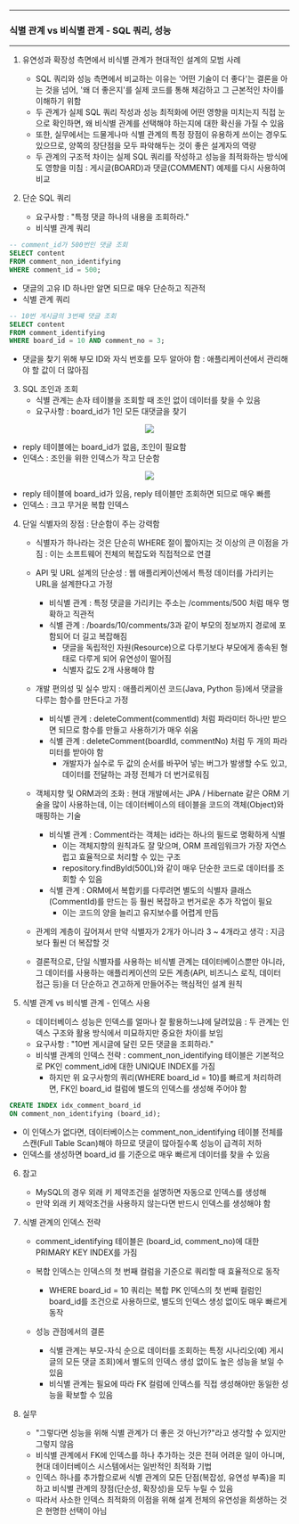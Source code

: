 -----
### 식별 관계 vs 비식별 관계 - SQL 쿼리, 성능
-----
1. 유연성과 확장성 측면에서 비식별 관계가 현대적인 설계의 모범 사례
   - SQL 쿼리와 성능 측면에서 비교하는 이유는 '어떤 기술이 더 좋다'는 결론을 아는 것을 넘어, '왜 더 좋은지'를 실제 코드를 통해 체감하고 그 근본적인 차이를 이해하기 위함
   - 두 관계가 실제 SQL 쿼리 작성과 성능 최적화에 어떤 영향을 미치는지 직접 눈으로 확인하면, 왜 비식별 관계를 선택해야 하는지에 대한 확신을 가질 수 있음
   - 또한, 실무에서는 드물게나마 식별 관계의 특정 장점이 유용하게 쓰이는 경우도 있으므로, 양쪽의 장단점을 모두 파악해두는 것이 좋은 설계자의 역량
   - 두 관계의 구조적 차이는 실제 SQL 쿼리를 작성하고 성능을 최적화하는 방식에도 영향을 미침 : 게시글(BOARD)과 댓글(COMMENT) 예제를 다시 사용하여 비교

2. 단순 SQL 쿼리
   - 요구사항 : "특정 댓글 하나의 내용을 조회하라."
   - 비식별 관계 쿼리
```sql
-- comment_id가 500번인 댓글 조회
SELECT content
FROM comment_non_identifying
WHERE comment_id = 500;
```
   - 댓글의 고유 ID 하나만 알면 되므로 매우 단순하고 직관적
   - 식별 관계 쿼리
```sql
-- 10번 게시글의 3번째 댓글 조회
SELECT content
FROM comment_identifying
WHERE board_id = 10 AND comment_no = 3;
```
   - 댓글을 찾기 위해 부모 ID와 자식 번호를 모두 알아야 함 : 애플리케이션에서 관리해야 할 값이 더 많아짐

3. SQL 조인과 조회
   - 식별 관계는 손자 테이블을 조회할 때 조인 없이 데이터를 찾을 수 있음
   - 요구사항 : board_id가 1인 모든 대댓글을 찾기
<div align="center">
<img src="https://github.com/user-attachments/assets/1e375b56-c04e-4a67-8798-63f3e421400b">
</div>

   - reply 테이블에는 board_id가 없음, 조인이 필요함
   - 인덱스 : 조인을 위한 인덱스가 작고 단순함

<div align="center">
<img src="https://github.com/user-attachments/assets/7f79bb14-3210-4b97-bbaa-156edba396a7">
</div>

   - reply 테이블에 board_id가 있음, reply 테이블만 조회하면 되므로 매우 빠름
   - 인덱스 : 크고 무거운 복합 인덱스

4. 단일 식별자의 장점 : 단순함이 주는 강력함
   - 식별자가 하나라는 것은 단순히 WHERE 절이 짧아지는 것 이상의 큰 이점을 가짐 : 이는 소프트웨어 전체의 복잡도와 직접적으로 연결
   - API 및 URL 설계의 단순성 : 웹 애플리케이션에서 특정 데이터를 가리키는 URL을 설계한다고 가정
     + 비식별 관계 : 특정 댓글을 가리키는 주소는 /comments/500 처럼 매우 명확하고 직관적
     + 식별 관계 : /boards/10/comments/3과 같이 부모의 정보까지 경로에 포함되어 더 길고 복잡해짐
        * 댓글을 독립적인 자원(Resource)으로 다루기보다 부모에게 종속된 형태로 다루게 되어 유연성이 떨어짐
        * 식별자 값도 2개 사용해야 함

   - 개발 편의성 및 실수 방지 : 애플리케이션 코드(Java, Python 등)에서 댓글을 다루는 함수를 만든다고 가정
      + 비식별 관계 : deleteComment(commentId) 처럼 파라미터 하나만 받으면 되므로 함수를 만들고 사용하기가 매우 쉬움
      + 식별 관계 : deleteComment(boardId, commentNo) 처럼 두 개의 파라미터를 받아야 함
        * 개발자가 실수로 두 값의 순서를 바꾸어 넣는 버그가 발생할 수도 있고, 데이터를 전달하는 과정 전체가 더 번거로워짐

   - 객체지향 및 ORM과의 조화 : 현대 개발에서는 JPA / Hibernate 같은 ORM 기술을 많이 사용하는데, 이는 데이터베이스의 테이블을 코드의 객체(Object)와 매핑하는 기술
      + 비식별 관계 : Comment라는 객체는 id라는 하나의 필드로 명확하게 식별
        * 이는 객체지향의 원칙과도 잘 맞으며, ORM 프레임워크가 가장 자연스럽고 효율적으로 처리할 수 있는 구조
        * repository.findById(500L)와 같이 매우 단순한 코드로 데이터를 조회할 수 있음
      + 식별 관계 : ORM에서 복합키를 다루려면 별도의 식별자 클래스(CommentId)를 만드는 등 훨씬 복잡하고 번거로운 추가 작업이 필요
        * 이는 코드의 양을 늘리고 유지보수를 어렵게 만듬

   - 관계의 계층이 깊어져서 만약 식별자가 2개가 아니라 3 ~ 4개라고 생각 : 지금 보다 훨씬 더 복잡할 것
   - 결론적으로, 단일 식별자를 사용하는 비식별 관계는 데이터베이스뿐만 아니라, 그 데이터를 사용하는 애플리케이션의 모든 계층(API, 비즈니스 로직, 데이터 접근 등)을 더 단순하고 견고하게 만들어주는 핵심적인 설계 원칙

5. 식별 관계 vs 비식별 관계 - 인덱스 사용
   - 데이터베이스 성능은 인덱스를 얼마나 잘 활용하느냐에 달려있음 : 두 관계는 인덱스 구조와 활용 방식에서 미묘하지만 중요한 차이를 보임
   - 요구사항 : "10번 게시글에 달린 모든 댓글을 조회하라."
   - 비식별 관계의 인덱스 전략 : comment_non_identifying 테이블은 기본적으로 PK인 comment_id에 대한 UNIQUE INDEX를 가짐
     + 하지만 위 요구사항의 쿼리(WHERE board_id = 10)를 빠르게 처리하려면, FK인 board_id 컬럼에 별도의 인덱스를 생성해 주어야 함
```sql
CREATE INDEX idx_comment_board_id
ON comment_non_identifying (board_id);
```

   - 이 인덱스가 없다면, 데이터베이스는 comment_non_identifying 테이블 전체를 스캔(Full Table Scan)해야 하므로 댓글이 많아질수록 성능이 급격히 저하
   - 인덱스를 생성하면 board_id 를 기준으로 매우 빠르게 데이터를 찾을 수 있음

6. 참고
   - MySQL의 경우 외래 키 제약조건을 설명하면 자동으로 인덱스를 생성해
   - 만약 외래 키 제약조건을 사용하지 않는다면 반드시 인덱스를 생성해야 함

7. 식별 관계의 인덱스 전략
   - comment_identifying 테이블은 (board_id, comment_no)에 대한 PRIMARY KEY INDEX를 가짐
   - 복합 인덱스는 인덱스의 첫 번째 컬럼을 기준으로 쿼리할 때 효율적으로 동작
      + WHERE board_id = 10 쿼리는 복합 PK 인덱스의 첫 번째 컬럼인 board_id를 조건으로 사용하므로, 별도의 인덱스 생성 없이도 매우 빠르게 동작

   - 성능 관점에서의 결론
      + 식별 관계는 부모-자식 순으로 데이터를 조회하는 특정 시나리오(예) 게시글의 모든 댓글 조회)에서 별도의 인덱스 생성 없이도 높은 성능을 보일 수 있음
      + 비식별 관계는 필요에 따라 FK 컬럼에 인덱스를 직접 생성해야만 동일한 성능을 확보할 수 있음

8. 실무
   - "그렇다면 성능을 위해 식별 관계가 더 좋은 것 아닌가?"라고 생각할 수 있지만 그렇지 않음
   - 비식별 관계에서 FK에 인덱스를 하나 추가하는 것은 전혀 어려운 일이 아니며, 현대 데이터베이스 시스템에서는 일반적인 최적화 기법
   - 인덱스 하나를 추가함으로써 식별 관계의 모든 단점(복잡성, 유연성 부족)을 피하고 비식별 관계의 장점(단순성, 확장성)을 모두 누릴 수 있음
   - 따라서 사소한 인덱스 최적화의 이점을 위해 설계 전체의 유연성을 희생하는 것은 현명한 선택이 아님
